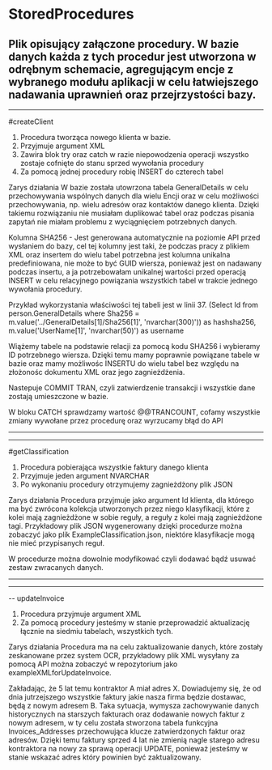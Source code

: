 # StoredProcedures

Plik opisujący załączone procedury. W bazie danych każda z tych procedur jest utworzona w odrębnym schemacie, agregującym encje z wybranego modułu aplikacji w celu łatwiejszego nadawania uprawnień oraz przejrzystości bazy. 
---------------------------------------------------------------------------------------------------------------------------------
---------------------------------------------------------------------------------------------------------------------------------
#createClient

1. Procedura tworząca nowego klienta w bazie.
2. Przyjmuje argument XML
3. Zawira blok try oraz catch w razie niepowodzenia operacji wszystko zostaje cofnięte do stanu sprzed wywołania procedury
4. Za pomocą jednej procedury robię INSERT do czterech tabel 


Zarys działania
W bazie została utowrzona tabela GeneralDetails w celu przechowywania wspólnych danych dla wielu Encji oraz w celu możliwości przechowywania, np. wielu adresów oraz kontaktów danego klienta. Dzięki takiemu rozwiązaniu nie musiałam duplikować tabel oraz podczas pisania zapytań nie miałam problemu z wyciągnięciem potrzebnych danych.

Kolumna SHA256 - Jest generowana automatycznie na poziomie API przed wysłaniem do bazy, cel tej kolumny jest taki, że podczas pracy z plikiem XML oraz insertem do wielu tabel potrzebna jest kolumna unikalna predefiniowana, nie może to być GUID wiersza, ponieważ jest on nadawany podczas insertu, a ja potrzebowałam unikalnej wartości przed operacją INSERT w celu relacyjnego powiązania wszystkich tabel w trakcie jednego wywołania procedury. 


Przykład wykorzystania właściwości tej tabeli jest w linii 37.
(Select Id from person.GeneralDetails where Sha256 = m.value('../GeneralDetails[1]/Sha256[1]', 'nvarchar(300)')) as hashsha256,
	m.value('UserName[1]', 'nvarchar(50)') as username
  
Wiążemy tabele na podstawie relacji za pomocą kodu SHA256 i wybieramy ID potrzebnego wiersza. Dzięki temu mamy poprawnie powiązane tabele w bazie oraz mamy możliwośc INSERTU do wielu tabel bez względu na złożonośc dokumentu XML oraz jego zagnieżdżenia. 

Nastepuje COMMIT TRAN, czyli zatwierdzenie transakcji i wszystkie dane zostają umieszczone w bazie.

W bloku CATCH sprawdzamy wartość @@TRANCOUNT, cofamy wszystkie zmiany wywołane przez procedurę oraz wyrzucamy błąd do API

----------------------------------------------------------------------------------------------------------------------------------
----------------------------------------------------------------------------------------------------------------------------------

#getClassification

1. Procedura pobierająca wszystkie faktury danego klienta
2. Przyjmuje jeden argument NVARCHAR 
3. Po wykonaniu procedury otrzymujemy zagnieżdżony plik JSON

Zarys działania
Procedura przyjmuje jako argument Id klienta, dla którego ma być zwrócona kolekcja utworzonych przez niego klasyfikacji, które z kolei mają zagnieżdżone w sobie reguły, a reguły z kolei mają zagnieżdżone tagi. Przykładowy plik JSON wygenerowany dzięki procedurze można zobaczyć jako plik ExampleClassification.json, niektóre klasyfikacje mogą nie mieć przypisanych reguł. 

W procedurze można dowolnie modyfikować czyli dodawać bądź usuwać zestaw zwracanych danych. 

-----------------------------------------------------------------------------------------------------------------------------------
-----------------------------------------------------------------------------------------------------------------------------------

-- updateInvoice

1. Procedura przyjmuje argument XML
2. Za pomocą procedury jesteśmy w stanie przeprowadzić aktualizację łącznie na siedmiu tabelach, wszystkich tych.

Zarys działania
Procedura ma na celu zaktualizowanie danych, które zostały zeskanowane przez system OCR, przykładowy plik XML wysyłany za pomocą API można zobaczyć w repozytorium jako exampleXMLforUpdateInvoice. 

Zakładając, że 5 lat temu kontraktor  A miał adres X. Dowiadujemy się, że od dnia jutrzejszego wszystkie faktury jakie nasza firma będzie dostawac, będą z nowym adresem B. Taka sytuacja, wymysza zachowywanie danych historycznych na starszych fakturach oraz dodawanie nowych faktur z nowym adresem, w ty celu została stworzona tabela funkcyjna Invoices_Addresses przechowująca klucze zatwierdzonych faktur oraz adresów. Dzięki temu faktury sprzed 4 lat nie zmienią nagle starego adresu kontraktora na nowy za sprawą operacji UPDATE, ponieważ jesteśmy w stanie wskazać adres który powinien być zaktualizowany. 
